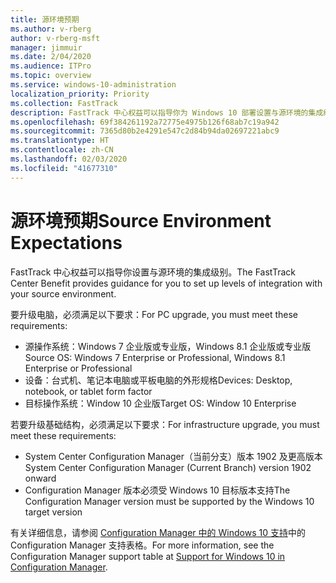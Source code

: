 ```yaml
---
title: 源环境预期
ms.author: v-rberg
author: v-rberg-msft
manager: jimmuir
ms.date: 2/04/2020
ms.audience: ITPro
ms.topic: overview
ms.service: windows-10-administration
localization_priority: Priority
ms.collection: FastTrack
description: FastTrack 中心权益可以指导你为 Windows 10 部署设置与源环境的集成级别。
ms.openlocfilehash: 69f384261192a72775e4975b126f68ab7c19a942
ms.sourcegitcommit: 7365d80b2e4291e547c2d84b94da02697221abc9
ms.translationtype: HT
ms.contentlocale: zh-CN
ms.lasthandoff: 02/03/2020
ms.locfileid: "41677310"
---
```

# <a name="source-environment-expectations"></a><span data-ttu-id="b10d4-103">源环境预期</span><span class="sxs-lookup"><span data-stu-id="b10d4-103">Source Environment Expectations</span></span>

<span data-ttu-id="b10d4-104">FastTrack 中心权益可以指导你设置与源环境的集成级别。</span><span class="sxs-lookup"><span data-stu-id="b10d4-104">The FastTrack Center Benefit provides guidance for you to set up levels of integration with your source environment.</span></span>
  
<span data-ttu-id="b10d4-105">要升级电脑，必须满足以下要求：</span><span class="sxs-lookup"><span data-stu-id="b10d4-105">For PC upgrade, you must meet these requirements:</span></span>

- <span data-ttu-id="b10d4-106">源操作系统：Windows 7 企业版或专业版，Windows 8.1 企业版或专业版</span><span class="sxs-lookup"><span data-stu-id="b10d4-106">Source OS: Windows 7 Enterprise or Professional, Windows 8.1 Enterprise or Professional</span></span>
- <span data-ttu-id="b10d4-107">设备：台式机、笔记本电脑或平板电脑的外形规格</span><span class="sxs-lookup"><span data-stu-id="b10d4-107">Devices: Desktop, notebook, or tablet form factor</span></span>
- <span data-ttu-id="b10d4-108">目标操作系统：Window 10 企业版</span><span class="sxs-lookup"><span data-stu-id="b10d4-108">Target OS: Window 10 Enterprise</span></span>

<span data-ttu-id="b10d4-109">若要升级基础结构，必须满足以下要求：</span><span class="sxs-lookup"><span data-stu-id="b10d4-109">For infrastructure upgrade, you must meet these requirements:</span></span>   

- <span data-ttu-id="b10d4-110">System Center Configuration Manager（当前分支）版本 1902 及更高版本</span><span class="sxs-lookup"><span data-stu-id="b10d4-110">System Center Configuration Manager (Current Branch) version 1902 onward</span></span> 
- <span data-ttu-id="b10d4-111">Configuration Manager 版本必须受 Windows 10 目标版本支持</span><span class="sxs-lookup"><span data-stu-id="b10d4-111">The Configuration Manager version must be supported by the Windows 10 target version</span></span>

<span data-ttu-id="b10d4-112">有关详细信息，请参阅 [Configuration Manager 中的 Windows 10 支持](https://docs.microsoft.com/sccm/core/plan-design/configs/support-for-windows-10)中的 Configuration Manager 支持表格。</span><span class="sxs-lookup"><span data-stu-id="b10d4-112">For more information, see the Configuration Manager support table at [Support for Windows 10 in Configuration Manager](https://docs.microsoft.com/sccm/core/plan-design/configs/support-for-windows-10).</span></span>
  

 